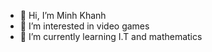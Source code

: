- 👋 Hi, I’m Minh Khanh
- 👀 I’m interested in video games
- 🌱 I’m currently learning I.T and mathematics


<!---
Canaximui1302/Canaximui1302 is a ✨ special ✨ repository because its `README.md` (this file) appears on your GitHub profile.
You can click the Preview link to take a look at your changes.
--->
